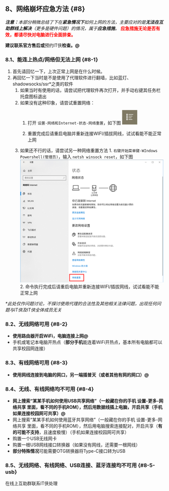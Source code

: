 ## 8、网络崩坏应急方法 {#8}

**_注意：_**_本部分稍微总结了下在_**_紧急情况下_**_如何上网的方法，主要应对的是_**_无法在互助群线上解决_**_（更多是硬件问题）的情况，属于_**_应急措施_**_。_ <b><font color=red>应急措施无论是否有效，都请尽快对电脑进行全面排查。</font></b>

**建议联系官方售后或**预约IT侠**检查。@**

### 8.1、能连上热点/网络但无法上网 {#8-1}

1.  首先请回忆一下，上次正常上网是在什么时候。
2.  再回忆一下当时是不是使用了代理软件进行翻墙，比如蓝灯、shadowsocks/ssr*之类的软件
    1.  如果当时有使用的话，请尝试把代理软件再次打开，并手动右键其任务栏托盘图标退出
    2.  如果没有这种印象，请尝试重置网络：
        1.  打开 `` 设置-网络和Internet-状态-网络重置 ``，如下图
            ![重置网络操作位置](../media/image2.png)

        1.  重置完成后请重启电脑并重新连接WIFI/插拔网线，试试看能不能正常上网
    2.  如果还不行的话，请尝试另一种网络重置方法
            1.  `` 右键开始菜单键-WIndows Powershell(管理员) ``，输入 `` netsh winsock reset ``，如下图
            ![](../media/image3.png)
            2.  命令执行完成后请重启电脑并重新连接WIFI/插拔网线，试试看能不能正常上网

_*此处仅作问题讨论，不探讨使用代理的合法性及其他相关法律问题，出现任何问题与IT侠及IT侠全体成员无关_

### 8.2、无线网络可用 {#8-2}

*   **使用路由器开启WiFi，电脑连接上网@**
*   手机或笔记本电脑开热点（**部分手机**能连着WiFi开热点，基本所有电脑都可以共享校园网连接）

### 8.3、有线网络可用 {#8-3}

*   **使用网线连接到电脑的网口，另一端插普天（或者其他有网的网口）@**

### 8.4、无线、有线网络均不可用 {#8-4}

*   **网上搜索“某某手机如何使用USB共享网络”（一般藏在你的手机 设置-更多-网络共享 里面，看不同的手机ROM），然后用数据线插上电脑，开启共享（手机如果连接校园网可共享）@**
*   网上搜索“某某手机如何使用蓝牙共享网络”（一般藏在你的手机 设置-更多-网络共享 里面，看不同的手机ROM），然后用电脑搜索连接配对，开启共享（**有的可能不支持**，且速度极慢）（手机如果连接校园网可共享）
*   购置一个USB无线网卡
*   购置一根USB网线接口转换器（如果没有网线，还需要一根网线）
*   **部分特殊情况**可能需要OTG转换器将Type-C接口转为USB

### 8.5、无线网络、有线网络、USB连接、蓝牙连接均不可用 {#8-5-usb}

在线上互助群联系IT侠处理
